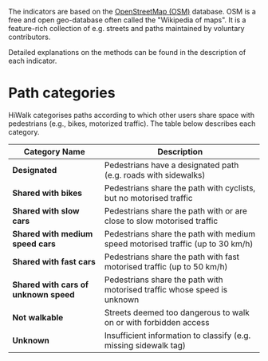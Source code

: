 The indicators are based on the [OpenStreetMap (OSM)](https://www.openstreetmap.org/about) database.
OSM is a free and open geo-database often called the "Wikipedia of maps".
It is a feature-rich collection of e.g. streets and paths maintained by voluntary contributors.

Detailed explanations on the methods can be found in the description of each indicator.

# Path categories

HiWalk categorises paths according to which other users share space with pedestrians (e.g., bikes,
motorized traffic). The table below describes each category.

| Category Name                         | Description                                                                    |
|---------------------------------------|--------------------------------------------------------------------------------|
| **Designated**                        | Pedestrians have a designated path (e.g. roads with sidewalks)                 |
| **Shared with bikes**                 | Pedestrians share the path with cyclists, but no motorised traffic             |
| **Shared with slow cars**             | Pedestrians share the path with or are close to slow motorised traffic         |
| **Shared with medium speed cars**     | Pedestrians share the path with medium speed motorised traffic (up to 30 km/h) |
| **Shared with fast cars**             | Pedestrians share the path with fast motorised traffic (up to 50 km/h)         |
| **Shared with cars of unknown speed** | Pedestrians share the path with motorised traffic whose speed is unknown       |
| **Not walkable**                      | Streets deemed too dangerous to walk on or with forbidden access               |
| **Unknown**                           | Insufficient information to classify (e.g. missing sidewalk tag)               |
